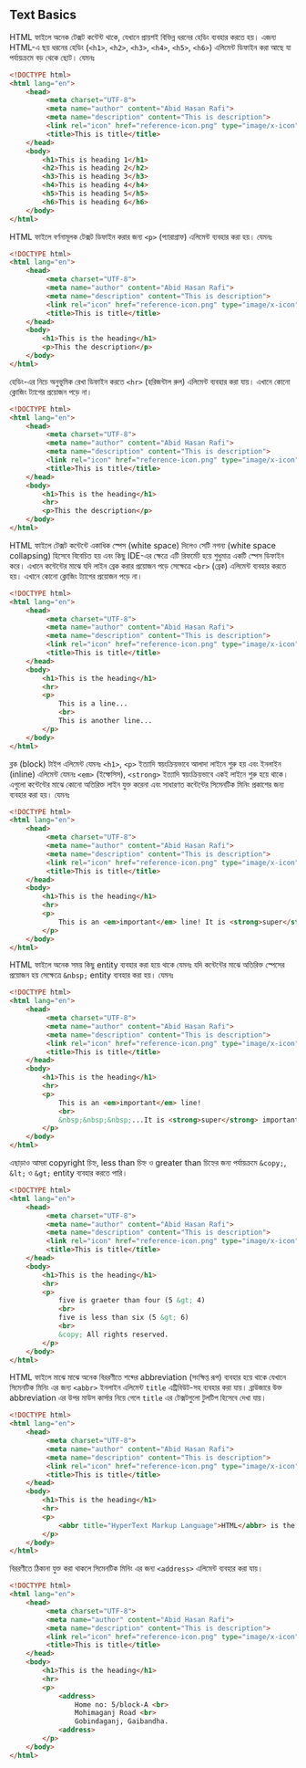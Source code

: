 ## Text Basics
HTML ফাইলে অনেক টেক্সট কন্টেন্ট থাকে, যেখানে প্রায়শই বিভিন্ন ধরনের হেডিং ব্যবহার করতে হয়। এজন্য HTML-এ ছয় ধরনের হেডিং (`<h1>`, `<h2>`, `<h3>`, `<h4>`, `<h5>`, `<h6>`) এলিমেন্ট ডিফাইন করা আছে যা পর্যায়ক্রমে বড় থেকে ছোট। যেমনঃ 
```html
<!DOCTYPE html>
<html lang="en">
    <head>
         <meta charset="UTF-8">
         <meta name="author" content="Abid Hasan Rafi">
         <meta name="description" content="This is description">
         <link rel="icon" href="reference-icon.png" type="image/x-icon">
         <title>This is title</title>
    </head>
    <body>
        <h1>This is heading 1</h1>
        <h2>This is heading 2</h2>
        <h3>This is heading 3</h3>
        <h4>This is heading 4</h4>
        <h5>This is heading 5</h5>
        <h6>This is heading 6</h6>
    </body>
</html>
```
HTML ফাইলে বর্ণনামূলক টেক্সট ডিফাইন করার জন্য `<p>` (প্যারাগ্রাফ) এলিমেন্ট ব্যবহার করা হয়। যেমনঃ
```html
<!DOCTYPE html>
<html lang="en">
    <head>
         <meta charset="UTF-8">
         <meta name="author" content="Abid Hasan Rafi">
         <meta name="description" content="This is description">
         <link rel="icon" href="reference-icon.png" type="image/x-icon">
         <title>This is title</title>
    </head>
    <body>
        <h1>This is the heading</h1>
        <p>This the description</p>
    </body>
</html>
```
হেডিং-এর নিচে অনুভূমিক রেখা ডিফাইন করতে `<hr>` (হরিজন্টাল রুল) এলিমেন্ট ব্যবহার করা যায়। এখানে কোনো ক্লোজিং ট্যাগের প্রয়োজন পড়ে না।
```html
<!DOCTYPE html>
<html lang="en">
    <head>
         <meta charset="UTF-8">
         <meta name="author" content="Abid Hasan Rafi">
         <meta name="description" content="This is description">
         <link rel="icon" href="reference-icon.png" type="image/x-icon">
         <title>This is title</title>
    </head>
    <body>
        <h1>This is the heading</h1>
        <hr>
        <p>This the description</p>
    </body>
</html>
```
HTML ফাইলে টেক্সট কন্টেন্টে একাধিক স্পেস (white space) দিলেও সেটি নগন্য (white space collapsing) হিসেবে বিবেচিত হয় এবং কিছু IDE-এর ক্ষেত্রে এটি রিফর্মেট হয়ে শুধুমাত্র একটি স্পেস ডিফাইন করে। এখানে কন্টেন্টের মাঝে যদি লাইন ব্রেক করার প্রয়োজন পড়ে সেক্ষেত্রে `<br>` (ব্রেক) এলিমেন্ট ব্যবহার করতে হয়। এখানে কোনো ক্লোজিং ট্যাগের প্রয়োজন পড়ে না।
```html
<!DOCTYPE html>
<html lang="en">
    <head>
         <meta charset="UTF-8">
         <meta name="author" content="Abid Hasan Rafi">
         <meta name="description" content="This is description">
         <link rel="icon" href="reference-icon.png" type="image/x-icon">
         <title>This is title</title>
    </head>
    <body>
        <h1>This is the heading</h1>
        <hr>
        <p>
            This is a line...
            <br>
            This is another line...
        </p>
    </body>
</html>
```
ব্লক (block) টাইপ এলিমেন্ট যেমনঃ `<h1>`, `<p>` ইত্যাদি স্বয়ংক্রিয়ভাবে আলাদা লাইনে শুরু হয় এবং ইনলাইন (inline) এলিমেন্ট যেমনঃ `<em>` (ইম্ফেসিস), `<strong>` ইত্যাদি স্বয়ংক্রিয়ভাবে একই লাইনে শুরু হয়ে থাকে। এগুলো কন্টেন্টের মাঝে কোনো অতিরিক্ত লাইন যুক্ত করেনা এবং সাধারণত কন্টেন্টের সিমেনটিক মিনিং প্রকাশের জন্য ব্যবহার করা হয়। যেমনঃ
```html
<!DOCTYPE html>
<html lang="en">
    <head>
         <meta charset="UTF-8">
         <meta name="author" content="Abid Hasan Rafi">
         <meta name="description" content="This is description">
         <link rel="icon" href="reference-icon.png" type="image/x-icon">
         <title>This is title</title>
    </head>
    <body>
        <h1>This is the heading</h1>
        <hr>
        <p>
            This is an <em>important</em> line! It is <strong>super</strong> important!
        </p>
    </body>
</html>
```
HTML ফাইলে অনেক সময় কিছু entity ব্যবহার করা হয়ে থাকে যেমনঃ যদি কন্টেন্টের মাঝে অতিরিক্ত স্পেসের প্রয়োজন হয় সেক্ষেত্রে `&nbsp;` entity ব্যবহার করা হয়। যেমনঃ
```html
<!DOCTYPE html>
<html lang="en">
    <head>
         <meta charset="UTF-8">
         <meta name="author" content="Abid Hasan Rafi">
         <meta name="description" content="This is description">
         <link rel="icon" href="reference-icon.png" type="image/x-icon">
         <title>This is title</title>
    </head>
    <body>
        <h1>This is the heading</h1>
        <hr>
        <p>
            This is an <em>important</em> line!
            <br>
            &nbsp;&nbsp;&nbsp;...It is <strong>super</strong> important!
        </p>
    </body>
</html>
```
এছাড়াও আমরা copyright চিহ্ন, less than চিহ্ন ও greater than চিহ্নের জন্য পর্যায়ক্রমে `&copy;`, `&lt;` ও `&gt;` entity ব্যবহার করতে পারি।
```html
<!DOCTYPE html>
<html lang="en">
    <head>
         <meta charset="UTF-8">
         <meta name="author" content="Abid Hasan Rafi">
         <meta name="description" content="This is description">
         <link rel="icon" href="reference-icon.png" type="image/x-icon">
         <title>This is title</title>
    </head>
    <body>
        <h1>This is the heading</h1>
        <hr>
        <p>
            five is graeter than four (5 &gt; 4)
            <br>
            five is less than six (5 &gt; 6)
            <br>
            &copy; All rights reserved.
        </p>
    </body>
</html>
```
HTML ফাইলে মাঝে মাঝে অনেক বিররণীতে শব্দের abbreviation (সংক্ষিপ্ত রূপ) ব্যবহার হয়ে থাকে যেখানে সিমেনটিক মিনিং এর জন্য `<abbr>` ইনলাইন এলিমেন্ট `title` এট্রিবিউট-সহ ব্যবহার করা যায়। ব্রাউজারে উক্ত abbreviation এর উপর মাউস কার্সার নিয়ে গেলে `title` এর টেক্সটগুলো টুলটিপ হিসেবে দেখা যায়।
```html
<!DOCTYPE html>
<html lang="en">
    <head>
         <meta charset="UTF-8">
         <meta name="author" content="Abid Hasan Rafi">
         <meta name="description" content="This is description">
         <link rel="icon" href="reference-icon.png" type="image/x-icon">
         <title>This is title</title>
    </head>
    <body>
        <h1>This is the heading</h1>
        <hr>
        <p>
            <abbr title="HyperText Markup Language">HTML</abbr> is the building block of a webpage.
        </p>
    </body>
</html>
```
বিররণীতে ঠিকানা যুক্ত করা থাকলে সিমেনটিক মিনিং এর জন্য `<address>` এলিমেন্ট ব্যবহার করা যায়।
```html
<!DOCTYPE html>
<html lang="en">
    <head>
         <meta charset="UTF-8">
         <meta name="author" content="Abid Hasan Rafi">
         <meta name="description" content="This is description">
         <link rel="icon" href="reference-icon.png" type="image/x-icon">
         <title>This is title</title>
    </head>
    <body>
        <h1>This is the heading</h1>
        <hr>
        <p>
            <address>
                Home no: 5/block-A <br>
                Mohimaganj Road <br>
                Gobindaganj, Gaibandha.
            <address>
        </p>
    </body>
</html>
```